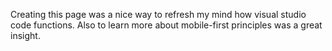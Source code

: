 
Creating this page was a nice way to refresh my mind how visual studio code functions. Also to learn more about mobile-first principles was a great insight. 